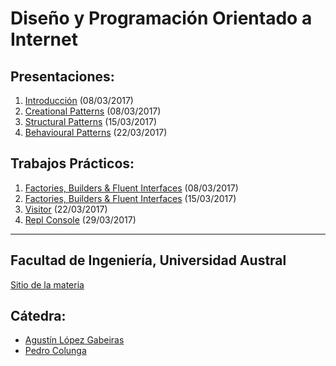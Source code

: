 # Diseño y Programación Orientado a Internet


## Presentaciones:

1. [Introducción](intro) (08/03/2017)
2. [Creational Patterns](creational) (08/03/2017)
3. [Structural Patterns](structural) (15/03/2017)
4. [Behavioural Patterns](behaviour) (22/03/2017)

## Trabajos Prácticos:

1. [Factories, Builders & Fluent Interfaces](practice/creational) (08/03/2017)
2. [Factories, Builders & Fluent Interfaces](practice/normalization) (15/03/2017)
3. [Visitor](practice/visitor) (22/03/2017)
4. [Repl Console](practice/repl-1) (29/03/2017)

---

## Facultad de Ingeniería, Universidad Austral

[Sitio de la materia](http://facultaddeingenieria.github.io/daoo)

## Cátedra:

* [Agustín López Gabeiras](//github.com/agustinlg)
* [Pedro Colunga](//github.com/pcolunga)
